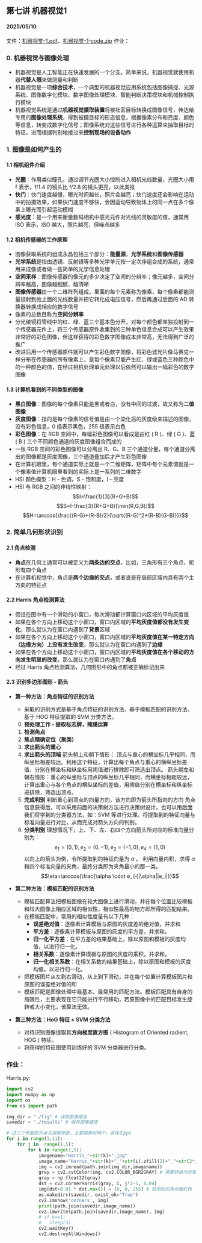 ## 第七讲 机器视觉1
#### 2025/05/10

文件：[机器视觉-1.pdf](https://oc.sjtu.edu.cn/files/11136565/download?download_frd=1)、[机器视觉-1-code.zip](https://oc.sjtu.edu.cn/courses/79997/files/11136566/download?download_frd=1)
作业：

### 0. 机器视觉与图像处理

- 机器视觉是人工智能正在快速发展的一个分支。简单来说，机器视觉就使用机器**代替人眼**来做测量和判断
- 机器视觉是一项**综合技术**，一个典型的机器视觉应用系统包括图像捕捉、光源系统、图像数字化模块、数字图像处理模块、智能判断决策模块和机械控制执行模块
- 机器视觉系统是通过**机器视觉摄取装置**将被社区目标转换成图像信号，传达给专用的**图像处理系统**，得到被摄目标的形态信息，根据像素分布和亮度、颜色等信息，转变成数字化信号；图像系统对这些信号进行各种运算来抽取目标的特征，进而根据判别地接过来**控制现场的设备动作**

### 1. 图像是如何产生的

#### 1.1 相机组件介绍

- **光圈**：作用类似瞳孔，通过调节光圈大小控制进入相机光线数量，光圈大小用 $\text{f}$ 表示，$\text{f}/1.4$ 的镜头比 $\text{f}/2.8$ 的镜头更亮，以此类推
- **快门**：快门速度越慢，曝光时间越长，照片会越亮；快门速度还会影响在运动中的拍摄效果，如果快门速度不够快，会因运动导致物体上的同一点在多个像素上曝光而引起运动模糊
- **感光度**：是一个用来衡量数码相机中感光元件对光线的灵敏度的值，通常用 $\text{ISO}$ 表示，$\text{ISO}$ 越大，照片越亮，但噪点越多

#### 1.2 相机传感器的工作原理

- 图像获取系统的组成永昌包括三个部分：**能量源**，**光学系统**和**图像传感器**
- **光学系统**是指由透镜、反射镜等多种光学单元按一定次序组合成的系统，通常用来成像或者做一些简单的光学信息处理
- **空间采样**：图像传感器的像元的多少决定了空间的分辨率；像元越多，空间分辨率越高，图像越细腻、越清晰
- **图像传感器**由一个二维阵列组成，里面的每个元素称为像素，每个像素都能测量投射到他上面的光线数量并把它转化成电压信号，然后再通过后面的 $\text{AD}$ 转换器转换成相应的数字信号
- 像素的总数目称为**空间分辨率**
- 分光棱镜将管线中的红、绿、蓝三个基本色分开，对每个颜色都单独投射到一个传感器元件上，将三个传感器原件收集到的三种单色信息合成可以产生效果非常好的彩色图像，但这样获得的彩色数字图像成本非常高，无法得到广泛的推广
- 改进后用一个传感器原件就可以产生彩色数字图像，将彩色滤光片像马赛克一样分布在传感器的所有像素上，是每个像素只能产生红、绿或蓝色三种颜色中的一种颜色的值，在经过相机处理单元处理以后依然可以输出一幅彩色的数字图像

#### 1.3 计算机看到的不同类型的图像

- **黑白图像**：图像的每个像素只能是黑或者白，没有中间的过渡，故又称为**二值图像**
- **灰度图像**：指的是每个像素的信号值是由一个梁化后的灰度级来描述的图像，没有彩色信息，$0$ 级表示黑色，$255$ 级表示白色
- **彩色图像**：在 $\text{RGB}$ 空间中，每幅彩色图像可以看成是由红 ( $\text{R}$ )、绿 ( $\text{G}$ )、蓝 ( $\text{B}$ ) 三个不同颜色通道的灰度图像组合而成的
- 一张 $\text{RGB}$ 空间的彩色图像可以分离出 $\text{R}$、$\text{G}$、$\text{B}$ 三个通道分量，每个通道分离出的图像都是灰度图像，三个通道叠加后才产生彩色图像
- 在计算机眼里，每个通道实际上就是一个二维矩阵，矩阵中每个元素值就是一个像素值计算机眼里看到的实际上是一系列的二维数字
- $\text{HSI}$ 颜色模型：$\text{H}$ - 色调，$\text{S}$ - 饱和度，$\text{I}$ - 亮度
- $\text{HSI}$ 与 $\text{RGB}$ 之间的非线性映射：
  $$I=\frac{1}{3}(R+G+B)$$
  $$S=I-\frac{3}{R+G+B}[\min(R,G,B)]$$
  $$H=\arccos{\frac{(R-G)+(R-B)/2}{\sqrt{(R-G)^2+(R-B)(G-B)}}}$$


### 2. 简单几何形状识别

#### 2.1 角点检测

- **角点**在几何上通常可以被定义为**两条边的交点**，比如，三角形有三个角点，矩形有四个角点
- 在计算机视觉中，角点是**两个边缘的交点**，或者说是在局部区域内具有两个主方向的特征点

#### 2.2 $\text{Harris}$ 角点检测算法

- 假设在图中有一个滑动的小窗口，每次滑动都计算窗口内区域的平均灰度值
- 如果在各个方向上移动这个小窗口，窗口内区域的**平均灰度值都没有发生变化**，那么就认为在窗口内遇到了**背景**区域
- 如果在各个方向上移动这个小窗口，窗口内区域的**平均灰度值在某一特定方向（边缘方向）上没有发生改变**，那么就认为在窗口内遇到了**边缘**
- 如果在各个方向上移动这个小窗口，窗口内区域的**平均灰度值在各个移动的方向发生明显的改变**，那么就认为在窗口内遇到了**角点**
- 经过 $\text{Harris}$ 角点检测算法，几何图形中的角点都被正确标记出来

#### 2.3 识别多边形图形 - 箭头

- **第一种方法：角点特征的识别方法**
  - 采取的识别方式是基于角点特征的识别方法、基于模板匹配的识别方法、基于 $\text{HOG}$ 特征提取的 $\text{SVM}$ 分类方法。
  0. **预处理工作 - 提取标志牌，掩膜运算**
  1. **检测角点**
  2. **焦点精确定位（聚类）**
  3. **求出箭头的重心**
  4. **求出箭头的顶端**
	箭头朝上和朝下情形： 顶点与重心的横坐标几乎相同，而纵坐标相差较远。利用这个特征，计算出每个角点与重心的横纵坐标差值，分别在横坐标和纵坐标用阈值进行排除即可筛选出顶点。
	箭头朝左和朝右情形：重心的纵坐标与顶点的纵坐标几乎相同，而横坐标相距较远，计算出重心与各个角点的横纵坐标的差值，用阈值分别在横坐标和纵坐标进排除，筛选出顶点。
  5. **完成判别**
	判断重心到顶点的向量方向，该方向即为箭头所指向的方向
	角点信息获得后，可以采用前面的决策树方法进行决策树设计，也可以用后面我们将学到的分类器方法，如：$\text{SVM}$ 等进行处理。将提取到的特征向量与标准向量进行对比，从而完成对箭头方向的判别。
  6. **分类判别**
	理想情况下，上、下、左、右四个方向箭头所对应的标准向量分别为：
	$$e_1 = (0,1) ,e_2 = (0,−1) ,e_3 = (−1,0) ,e_4 = (1,0)$$
	以向上的箭头为例，令所提取到的特征向量为 $\alpha$ 。
	利用向量内积，求得 $\alpha$ 和四个标准向量的夹角，最终分类即为夹角最小的那一类。
	$$\eta=\arccos{\frac{\alpha \cdot e_i}{|\alpha||e_i|}}$$

- **第二种方法：模板匹配的识别方法**
  - 模板匹配算法把模板图像在较大图像上进行滑动，并在每个位置比较模板和较大图像上相应区域的相似性，相似性最高的地方即所得的匹配结果。
  - 在模板匹配中，常用的相似性度量有以下几种：
    - **误差绝对值**：逐像素计算模板与原图的灰度差的绝对值，并求和
    - **平方差**：逐像素计算模板与原图的灰度的平方差，并求和。
    - **归一化平方差**：在平方差的结果基础上，除以原图和模板的灰度均值，以进行归一化。
    - **相关系数**：逐像素计算模板与原图的灰度的乘积，并求和。
    - **归一化相关系数**：在相关系数的结果基础上，除以原图和模板的灰度均值，以进行归一化。
  - 把模板图片从左到右滑动，从上到下滑动，并在每个位置计算模板图片和原图的误差绝对值的和
  - 模板匹配是图像处理中最基本、最常用的匹配方法。模板匹配具有自身的局限性，主要表现在它只能进行平行移动，若原图像中的匹配目标发生旋转或大小变化，该算法无效。

- **第三种方法：$\text{HoG}$ 特征 + $\text{SVM}$ 分类方法**
  - 对待识别图像提取其**方向梯度直方图** ( $\text{Histogram of Oriented radient, HOG}$ ) 特征。
  - 将获得的特征图使用训练好的 $\text{SVM}$ 分类器进行分类。

### 作业：

Harris.py:
```py
import cv2
import numpy as np
import os
from os import path

img_dir = "./fig" # 读取图像路径
savedir = "./results" # 保存图像路径

# 这三个参数即为本次探索参数，主要探索前两个，具体见ppt
for i in range(1,11):
	for j in  range(1,5):
		for k in range(1,5):
			imagename="Harris_"+str(k)+".jpg"
			image_name="Harris_"+str(k)+"_"+str(i).zfill(2)+"_"+str(2*j-1).zfill(2)+".jpg"
			img = cv2.imread(path.join(img_dir,imagename))
			gray = cv2.cvtColor(img, cv2.COLOR_BGR2GRAY) # 需要转换为灰度图
			gray = np.float32(gray)
			dst = cv2.cornerHarris(gray, i, j*2-1, 0.04)
			img[dst>0.01 * dst.max()] = [0, 0, 255] # 检测到的角点画红色
			os.makedirs(savedir, exist_ok="True")
			cv2.imshow('corners', img)
			print(path.join(savedir,image_name))
			cv2.imwrite(path.join(savedir,image_name), img)
			# if k==1:
			# 	sleep(3)
			cv2.waitKey()
			cv2.destroyAllWindows()
```

